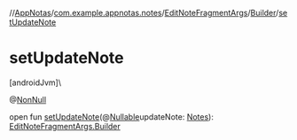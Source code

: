 //[AppNotas](../../../../index.md)/[com.example.appnotas.notes](../../index.md)/[EditNoteFragmentArgs](../index.md)/[Builder](index.md)/[setUpdateNote](set-update-note.md)

# setUpdateNote

[androidJvm]\

@[NonNull](https://developer.android.com/reference/kotlin/androidx/annotation/NonNull.html)

open fun [setUpdateNote](set-update-note.md)(@[Nullable](https://developer.android.com/reference/kotlin/androidx/annotation/Nullable.html)updateNote: [Notes](../../../com.example.appnotas.database/-notes/index.md)): [EditNoteFragmentArgs.Builder](index.md)
